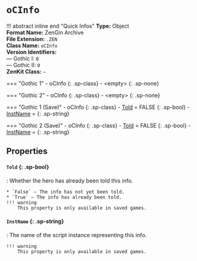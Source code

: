 # `oCInfo`

!!! abstract inline end "Quick Infos"
    **Type:** Object<br/>
    **Format Name:** ZenGin Archive<br/>
    **File Extension:** `.ZEN`<br/>
    **Class Name:** `oCInfo`<br/>
    **Version Identifiers:**<br />
    — Gothic I: `0`<br/>
    — Gothic II: `0`<br/>
    **ZenKit Class:** `—` 

=== "Gothic 1"
    - oCInfo
      {: .sp-class}
        - &lt;empty&gt;
          {: .sp-none}

=== "Gothic 2"
    - oCInfo
      {: .sp-class}
        - &lt;empty&gt;
          {: .sp-none}

=== "Gothic 1 (Save)"
    - oCInfo
      {: .sp-class}
        - [Told](#told) = FALSE
          {: .sp-bool}
        - [InstName](#instname) = 
          {: .sp-string}

=== "Gothic 2 (Save)"
    - oCInfo
      {: .sp-class}
        - [Told](#told) = FALSE
          {: .sp-bool}
        - [InstName](#instname) = 
          {: .sp-string}

## Properties

#### `Told` {: .sp-bool}

:   Whether the hero has already been told this info.

    * `False` — The info has not yet been told.
    * `True` — The info has already been told.
    !!! warning
        This property is only available in saved games.

#### `InstName` {: .sp-string}

:   The name of the script instance representing this info.

    !!! warning
        This property is only available in saved games.


